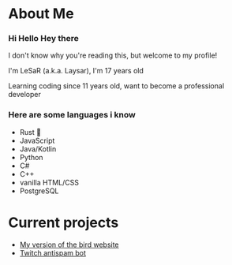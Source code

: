 # About Me

### Hi Hello Hey there 

I don't know why you're reading this, but welcome to my profile!

I'm LeSaR (a.k.a. Laysar), I'm 17 years old<!--, go by he/they. -->

Learning coding since 11 years old, want to become a professional developer

### Here are some languages i know

- Rust 💜
- JavaScript
- Java/Kotlin
- Python
- C#
- C++
- vanilla HTML/CSS
- PostgreSQL

# Current projects

- [My version of the bird website](https://github.com/LeSaRXD/my-twitter)
- [Twitch antispam bot](https://github.com/16-ATLAS-16/Twitch-Counter-Bot)

<!-- ## ‼️ I am a furry 🦊 🏳️‍🌈 ‼️ -->
